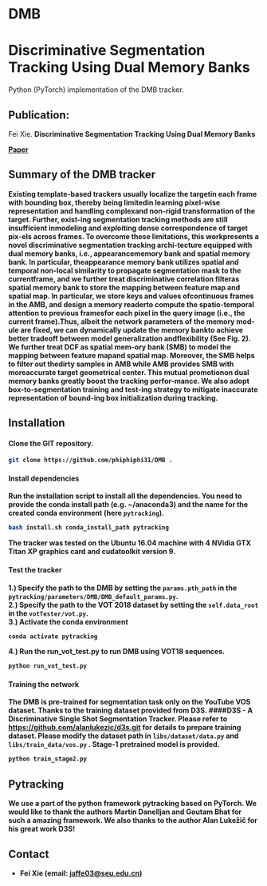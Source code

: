# DMB

# Discriminative Segmentation Tracking Using Dual Memory Banks

Python (PyTorch) implementation of the DMB tracker.

## Publication:
Fei Xie.
<b>Discriminative Segmentation Tracking Using Dual Memory Banks

[Paper](https://arxiv.org/abs/191) </br>



## Summary of the DMB tracker
Existing  template-based  trackers  usually  localize  the  targetin  each  frame  with  bounding  box,  thereby  being  limitedin learning pixel-wise representation and handling complexand  non-rigid  transformation  of  the  target.  Further,  exist-ing  segmentation  tracking  methods  are  still  insufficient  inmodeling and exploiting dense correspondence of target pix-els across frames. To overcome these limitations, this workpresents a novel discriminative segmentation tracking archi-tecture equipped with dual memory banks, i.e., appearancememory  bank  and  spatial  memory  bank.  In  particular,  theappearance memory bank utilizes spatial and temporal non-local similarity to propagate segmentation mask to the currentframe,  and  we  further  treat  discriminative  correlation  filteras spatial memory bank to store the mapping between feature  map  and  spatial  map.  In particular, we store keys and values ofcontinuous frames in the AMB, and design a memory readerto compute the spatio-temporal attention to previous framesfor each pixel in the query image (i.e., the current frame).Thus,  albeit  the  network  parameters  of  the  memory  mod-ule are fixed, we can dynamically update the memory bankto achieve better tradeoff between model generalization andflexibility (See Fig. 2). We further treat DCF as spatial mem-ory bank (SMB) to model the mapping between feature mapand spatial map. Moreover, the SMB helps to filter out thedirty samples in AMB while AMB provides SMB with moreaccurate  target  geometrical  center.  This  mutual  promotionon  dual  memory  banks  greatly  boost  the  tracking  perfor-mance. We also adopt box-to-segmentation training and test-ing strategy to mitigate inaccurate representation of bound-ing box initialization during tracking.

## Installation

#### Clone the GIT repository.  
```bash
git clone https://github.com/phiphiphi31/DMB .
```

#### Install dependencies
Run the installation script to install all the dependencies. You need to provide the conda install path (e.g. ~/anaconda3) and the name for the created conda environment (here ```pytracking```).  
```bash
bash install.sh conda_install_path pytracking
```

The tracker was tested on the Ubuntu 16.04 machine with 4 NVidia GTX Titan XP graphics card and cudatoolkit version 9.

#### Test the tracker
1.) Specify the path to the DMB by setting the `params.pth_path` in the `pytracking/parameters/DMB/DMB_default_params.py`. <br/>
2.) Specify the path to the VOT 2018 dataset by setting the `self.data_root` in the `votTester/vot.py`. <br/>
3.) Activate the conda environment
```bash
conda activate pytracking
```
4.) Run the run_vot_test.py to run DMB using VOT18 sequences.  
```bash
python run_vot_test.py
```

#### Training the network
The DMB is pre-trained for segmentation task only on the YouTube VOS dataset. Thanks to the training dataset provided from D3S.
####<b>D3S - A Discriminative Single Shot Segmentation Tracker.</b>
Please refer to https://github.com/alanlukezic/d3s.git for details to prepare training dataset.
Please modify the dataset path in `libs/dataset/data.py` and `libs/train_data/vos.py`
. Stage-1 pretrained model is provided. 
```bash
python train_stage2.py
```

## Pytracking
We use a part of the python framework pytracking based on **PyTorch**. We would like to thank the authors Martin Danelljan and Goutam Bhat for  such a amazing framework. We also thanks to the author Alan Lukežič for his great work D3S!

## Contact
* Fei Xie (email: jaffe03@seu.edu.cn)
